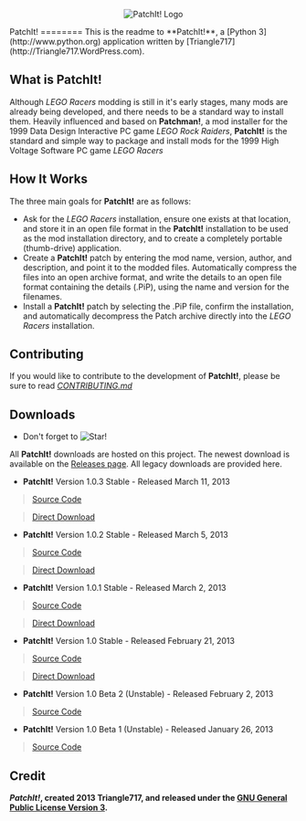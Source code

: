 <p align="center">
  <img src="http://triangle717.files.wordpress.com/2013/02/patchitlogo.png?w=250" alt="PatchIt! Logo"/>
</p>
PatchIt! 
========
This is the readme to **PatchIt!**, a [Python 3](http://www.python.org) application written by [Triangle717](http://Triangle717.WordPress.com).

What is PatchIt!
---------------
Although *LEGO Racers* modding is still in it's early stages, many mods are already being developed, and there 
needs to be a standard way to install them. Heavily influenced and based on **Patchman!**, a mod installer for 
the 1999 Data Design Interactive PC game *LEGO Rock Raiders*, **PatchIt!** is the standard and simple way to
package and install mods for the 1999 High Voltage Software PC game *LEGO Racers*

How It Works
------------
The three main goals for **PatchIt!** are as follows:

* Ask for the *LEGO Racers* installation, ensure one exists at that location, and store it in an open file format in the **PatchIt!** installation to be used 
as the mod installation directory, and to create a completely portable (thumb-drive) application.
* Create a **PatchIt!** patch by entering the mod name, version, author, and description, and point it to the modded files. Automatically compress the files 
into an open archive format, and write the details to an open file format containing the details (.PiP), using the name and version for the filenames.
* Install a **PatchIt!** patch by selecting the .PiP file, confirm the installation, and automatically decompress the Patch archive directly into the *LEGO 
Racers* installation.

Contributing
------------
If you would like to contribute to the development of **PatchIt!**, please be sure to read [*CONTRIBUTING.md*](Documentation/CONTRIBUTING.md)

Downloads
---------
* Don't forget to ![Star!](http://i81.servimg.com/u/f81/16/33/06/11/star11.png)

All **PatchIt!** downloads are hosted on this project. The newest download is available on the [Releases page](https://github.com/le717/PatchIt/releases).
All legacy downloads are provided here.

* **PatchIt!** Version 1.0.3 Stable - Released March 11, 2013 

> [Source Code](https://github.com/le717/PatchIt/tree/V1.0.3Stable)

> [Direct Download](https://github.com/le717/PatchIt/raw/V1.0.3Stable/Windows/PatchIt!%20Version%201.0.3%20Stable.exe)

* **PatchIt!** Version 1.0.2 Stable - Released March 5, 2013

> [Source Code](https://github.com/le717/PatchIt/tree/V1.02Stable)

> [Direct Download](https://github.com/le717/PatchIt/raw/V1.02Stable/Windows/PatchIt!%20Version%201.0.2%20Stable.exe)

* **PatchIt!** Version 1.0.1 Stable - Released March 2, 2013

> [Source Code](https://github.com/le717/PatchIt/tree/V1.0.1Stable)

> [Direct Download](https://github.com/le717/PatchIt/raw/V1.0.1Stable/Windows/PatchIt!%20Version%201.0.1%20Stable.exe)

* **PatchIt!** Version 1.0 Stable - Released February 21, 2013

> [Source Code](https://github.com/le717/PatchIt/tree/V1.0Stable)

> [Direct Download](https://github.com/le717/PatchIt/raw/V1.0Stable/Windows/PatchIt!%20Version%201.0%20Stable.exe)

* **PatchIt!** Version 1.0 Beta 2 (Unstable) - Released February 2, 2013

> [Source Code](https://github.com/le717/PatchIt/tree/V1.0b2)

* **PatchIt!** Version 1.0 Beta 1 (Unstable) - Released January 26, 2013

> [Source Code](https://github.com/le717/PatchIt/tree/V1.0b1)

Credit
------
***PatchIt!*, created 2013 Triangle717, and released under the [GNU General Public License Version 3](http://www.gnu.org/licenses/gpl-3.0-standalone.html).**
